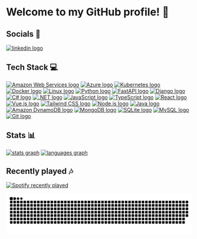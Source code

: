 # Welcome to my GitHub profile! 👋

## Socials 📱

[![linkedin logo](https://raw.githubusercontent.com/maurodesouza/profile-readme-generator/master/src/assets/icons/social/linkedin/default.svg)](https://www.linkedin.com/in/emunozce/)

## Tech Stack 💻

[![Amazon Web Services logo](https://skillicons.dev/icons?i=aws)](https://aws.amazon.com/)
[![Azure logo](https://skillicons.dev/icons?i=azure)](https://azure.microsoft.com/)
[![Kubernetes logo](https://skillicons.dev/icons?i=kubernetes)](https://kubernetes.io/)
[![Docker logo](https://skillicons.dev/icons?i=docker)](https://www.docker.com/)
[![Linux logo](https://skillicons.dev/icons?i=linux)](https://www.linux.org/)
[![Python logo](https://skillicons.dev/icons?i=py)](https://www.python.org/)
[![FastAPI logo](https://skillicons.dev/icons?i=fastapi)](https://fastapi.tiangolo.com/)
[![Django logo](https://skillicons.dev/icons?i=django)](https://www.djangoproject.com/)
[![C# logo](https://skillicons.dev/icons?i=cs)](https://learn.microsoft.com/en-us/dotnet/csharp/)
[![.NET logo](https://skillicons.dev/icons?i=dotnet)](https://dotnet.microsoft.com/)
[![JavaScript logo](https://skillicons.dev/icons?i=js)](https://developer.mozilla.org/en-US/docs/Web/JavaScript)
[![TypeScript logo](https://skillicons.dev/icons?i=ts)](https://www.typescriptlang.org/)
[![React logo](https://skillicons.dev/icons?i=react)](https://react.dev/)
[![Vue.js logo](https://skillicons.dev/icons?i=vue)](https://vuejs.org/)
[![Tailwind CSS logo](https://skillicons.dev/icons?i=tailwind)](https://tailwindcss.com/)
[![Node.js logo](https://skillicons.dev/icons?i=nodejs)](https://nodejs.org/)
[![Java logo](https://skillicons.dev/icons?i=java)](https://www.oracle.com/java/)
[![Amazon DynamoDB logo](https://skillicons.dev/icons?i=dynamodb)](https://aws.amazon.com/dynamodb/)
[![MongoDB logo](https://skillicons.dev/icons?i=mongodb)](https://www.mongodb.com/)
[![SQLite logo](https://skillicons.dev/icons?i=sqlite)](https://sqlite.org/)
[![MySQL logo](https://skillicons.dev/icons?i=mysql)](https://www.mysql.com/)
[![Git logo](https://skillicons.dev/icons?i=git)](https://git-scm.com/)

## Stats 📊

[![stats graph](https://github-readme-stats.vercel.app/api?username=emunozce&hide_title=true&hide_rank=false&show_icons=true&include_all_commits=true&count_private=true&disable_animations=false&theme=tokyonight&locale=en&hide_border=true&order=1)](https://github.com/emunozce)
[![languages graph](https://github-readme-stats.vercel.app/api/top-langs?username=emunozce&locale=en&hide_title=false&layout=compact&card_width=320&langs_count=6&theme=tokyonight&hide_border=true&order=2)](https://github.com/emunozce)

## Recently played 🎶

[![Spotify recently played](https://spotify-recently-played-readme.vercel.app/api?user=riljvn43h9v2irxpgffe9j909&count=5&unique=true)](https://open.spotify.com/user/riljvn43h9v2irxpgffe9j909)

[![snake](https://github.com/emunozce/emunozce/blob/main/assets/snake.svg)](https://github.com/emunozce)
